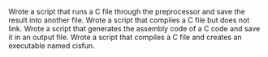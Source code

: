 Wrote a script that runs a C file through the preprocessor and save the result into another file.
Wrote a script that compiles a C file but does not link.
Wrote a script that generates the assembly code of a C code and save it in an output file.
Wrote a script that compiles a C file and creates an executable named cisfun.
